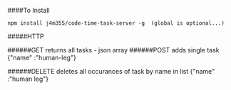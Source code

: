 ####To Install

    npm install j4m355/code-time-task-server -g  (global is optional...)



#####HTTP

######GET
	returns all tasks - json array
######POST
	adds single task
		{"name" :"human-leg"}

######DELETE
	deletes all occurances of task by name in list
		{"name" :"human leg"}



